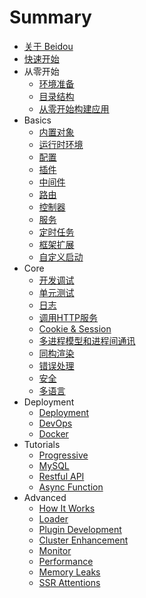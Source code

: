 # Summary

* [关于 Beidou](zh/intro/about.md)
* [快速开始](zh/quick-start/quick-start.md)
* 从零开始
   * [环境准备](zh/quick-start/prepare-environment.md)  
   * [目录结构](zh/quick-start/directory-struct.md)  
   * [从零开始构建应用](zh/quick-start/step-by-step.md)
* Basics
   * [内置对象](zh/basic/objects.md)
   * [运行时环境](zh/basic/env.md)
   * [配置](zh/basic/config.md)
   * [插件](zh/basic/plugins.md)
   * [中间件](zh/basic/middleware.md)
   * [路由](zh/basic/router.md)
   * [控制器](zh/basic/controller.md)
   * [服务](zh/basic/service.md)
   * [定时任务](zh/basic/schedule.md)
   * [框架扩展](zh/basic/extend.md)
   * [自定义启动](zh/basic/app-start.md)
* Core
   * [开发调试](zh/core/development.md)
   * [单元测试](zh/core/unittest.md)
   * [日志](zh/core/logger.md)
   * [调用HTTP服务](zh/core/http-client.md)
   * [Cookie & Session](zh/core/cookie-and-session.md)
   * [多进程模型和进程间通讯](zh/core/cluster-and-ipc.md)
   * [同构渲染](zh/core/isomorphic-render.md)
   * [错误处理](zh/core/error-handling.md)
   * [安全](zh/core/security.md)
   * [多语言](zh/core/i18n.md)
* Deployment
    * [Deployment](zh/deployment/deployment.md)
    * [DevOps](zh/deployment/devops.md)
    * [Docker](zh/deployment/docker.md)
* Tutorials
    * [Progressive](zh/tutorials/progressive.md)
    * [MySQL](zh/tutorials/mysql.md)
    * [Restful API](zh/tutorials/restful.md)
    * [Async Function](zh/tutorials/async-function.md)
* Advanced
    * [How It Works](zh/advanced/architecture.md)
    * [Loader](zh/advanced/loader.md)
    * [Plugin Development](zh/advanced/plugin.md)
    * [Cluster Enhancement](zh/advanced/cluster-enhancement.md)
    * [Monitor](zh/advanced/monitor.md)
    * [Performance](zh/advanced/performance.md)  
    * [Memory Leaks](zh/advanced/oom.md)
    * [SSR Attentions](zh/advanced/attentions.md)
